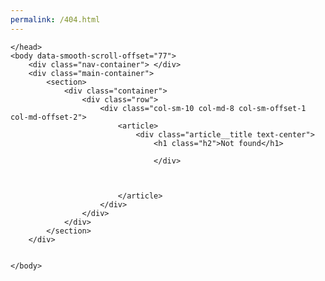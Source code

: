 ```yaml
---
permalink: /404.html
---
```


<html lang="ru">
    <head>
        <meta charset="utf-8">
        <title>Not Found</title>
        <meta name="viewport" content="width=device-width, initial-scale=1.0">
        <link href="css/socicon.css" rel="stylesheet" type="text/css" media="all" />
        <link href="css/iconsmind.css" rel="stylesheet" type="text/css" media="all" />
        <link href="css/bootstrap.css" rel="stylesheet" type="text/css" media="all" />
        <link href="css/stack-interface.css" rel="stylesheet" type="text/css" media="all" />
        <link href="css/theme.css" rel="stylesheet" type="text/css" media="all" />
        <link href="css/custom.css" rel="stylesheet" type="text/css" media="all" />
        <link href="https://fonts.googleapis.com/css?family=Open+Sans:200,300,400,400i,500,600,700" rel="stylesheet">

    </head>
    <body data-smooth-scroll-offset="77">
        <div class="nav-container"> </div>
        <div class="main-container">
            <section>
                <div class="container">
                    <div class="row">
                        <div class="col-sm-10 col-md-8 col-sm-offset-1 col-md-offset-2">
                            <article>
                                <div class="article__title text-center">
                                    <h1 class="h2">Not found</h1> 
									
									</div>
                               						
                              
							  
                            </article>
                        </div>
                    </div>
                </div>
            </section>
        </div>
        

    </body>

</html>
